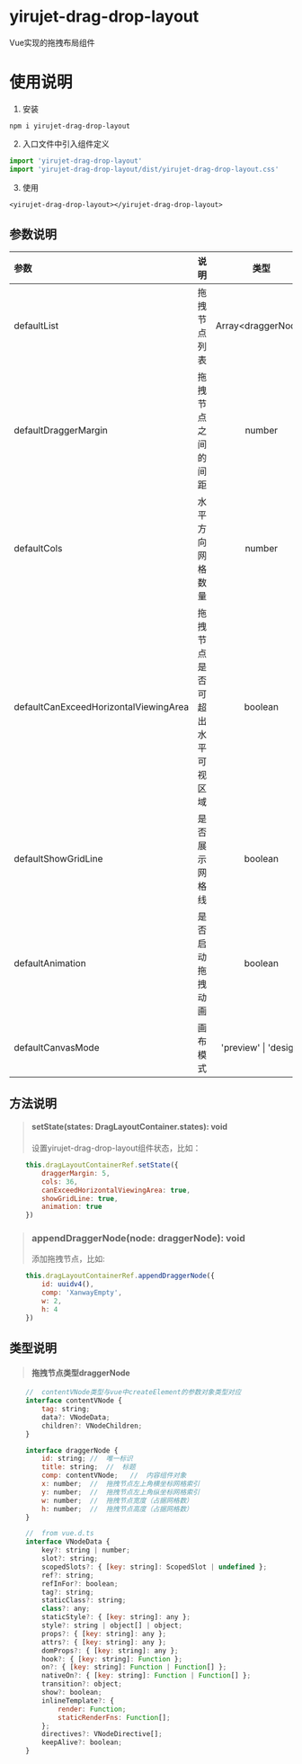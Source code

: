 # yirujet-drag-drop-layout 
Vue实现的拖拽布局组件 

# 使用说明 
1. 安装
```
npm i yirujet-drag-drop-layout
```

2. 入口文件中引入组件定义
```javascript 
import 'yirujet-drag-drop-layout'
import 'yirujet-drag-drop-layout/dist/yirujet-drag-drop-layout.css'
``` 

3. 使用 
```
<yirujet-drag-drop-layout></yirujet-drag-drop-layout>
```

## 参数说明 
| 参数 | 说明 | 类型 | 默认值 | 是否必须 | 
| :---- | :---- | :----: | :----: | :----: | 
| defaultList | 拖拽节点列表 | Array\<draggerNode\> | [] | true | 
| defaultDraggerMargin | 拖拽节点之间的间距 | number | 5 | false | 
| defaultCols | 水平方向网格数量 | number | 36 | false | 
| defaultCanExceedHorizontalViewingArea | 拖拽节点是否可超出水平可视区域 | boolean | false | false | 
| defaultShowGridLine | 是否展示网格线 | boolean | false | false | 
| defaultAnimation | 是否启动拖拽动画 | boolean | true | false | 
| defaultCanvasMode | 画布模式 | 'preview' \| 'design' | 'preview' | false |

## 方法说明 
> #### setState(states: DragLayoutContainer.states): void  
> 设置yirujet-drag-drop-layout组件状态，比如：
```javascript 
    this.dragLayoutContainerRef.setState({
        draggerMargin: 5,
        cols: 36,
        canExceedHorizontalViewingArea: true,
        showGridLine: true,
        animation: true
    })
``` 

> ### appendDraggerNode(node: draggerNode): void 
> 添加拖拽节点，比如: 
```javascript 
    this.dragLayoutContainerRef.appendDraggerNode({
        id: uuidv4(),
        comp: 'XanwayEmpty',
        w: 2,
        h: 4
    })
```

## 类型说明 
> #### 拖拽节点类型draggerNode
```javascript 
    //  contentVNode类型与vue中createElement的参数对象类型对应
    interface contentVNode {
        tag: string;
        data?: VNodeData; 
        children?: VNodeChildren;
    }

    interface draggerNode {
        id: string; //  唯一标识
        title: string;  //  标题
        comp: contentVNode;   //  内容组件对象
        x: number;  //  拖拽节点左上角横坐标网格索引
        y: number;  //  拖拽节点左上角纵坐标网格索引
        w: number;  //  拖拽节点宽度（占据网格数）
        h: number;  //  拖拽节点高度（占据网格数）
    }

    //  from vue.d.ts
    interface VNodeData {
        key?: string | number;
        slot?: string;
        scopedSlots?: { [key: string]: ScopedSlot | undefined };
        ref?: string;
        refInFor?: boolean;
        tag?: string;
        staticClass?: string;
        class?: any;
        staticStyle?: { [key: string]: any };
        style?: string | object[] | object;
        props?: { [key: string]: any };
        attrs?: { [key: string]: any };
        domProps?: { [key: string]: any };
        hook?: { [key: string]: Function };
        on?: { [key: string]: Function | Function[] };
        nativeOn?: { [key: string]: Function | Function[] };
        transition?: object;
        show?: boolean;
        inlineTemplate?: {
            render: Function;
            staticRenderFns: Function[];
        };
        directives?: VNodeDirective[];
        keepAlive?: boolean;
    }
``` 


